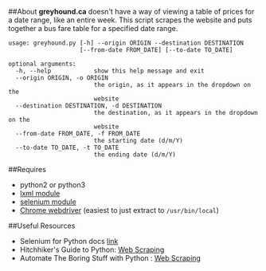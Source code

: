 ##About
**greyhound.ca** doesn't have a way of viewing a table of prices for a date range, like an entire week. This script scrapes the website and puts together a bus fare table for a specified date range.

```
usage: greyhound.py [-h] --origin ORIGIN --destination DESTINATION
                    [--from-date FROM_DATE] [--to-date TO_DATE]

optional arguments:
  -h, --help            show this help message and exit
  --origin ORIGIN, -o ORIGIN
                        the origin, as it appears in the dropdown on the
                        website
  --destination DESTINATION, -d DESTINATION
                        the destination, as it appears in the dropdown on the
                        website
  --from-date FROM_DATE, -f FROM_DATE
                        the starting date (d/m/Y)
  --to-date TO_DATE, -t TO_DATE
                        the ending date (d/m/Y)
```


##Requires
- python2 or python3
- [lxml module](http://lxml.de/)
- [selenium module](http://selenium-python.readthedocs.io/installation.html)
- [Chrome webdriver](https://sites.google.com/a/chromium.org/chromedriver/downloads) (easiest to just extract to `/usr/bin/local`)

##Useful Resources
- Selenium for Python docs [link](http://selenium-python.readthedocs.io/getting-started.html)
- Hitchhiker's Guide to Python: [Web Scraping](http://docs.python-guide.org/en/latest/scenarios/scrape/)
- Automate The Boring Stuff with Python : [Web Scraping](https://automatetheboringstuff.com/chapter11/)
